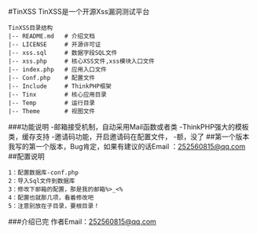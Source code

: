 #TinXSS
TinXSS是一个开源Xss漏洞测试平台
```
TinXSS目录结构
|-- README.md	# 介绍文档
|-- LICENSE     # 开源许可证
|-- xss.sql     # 数据字段SQL文件
|-- xss.php     # 核心XSS文件,xss模块入口文件
|-- index.php   # 应用入口文件
|-- Conf.php    # 配置文件
|-- Include     # ThinkPHP框架
|-- Tinx        # 核心应用目录
|-- Temp        # 运行目录
|-- Theme       # 视图文件
```
###功能说明
-邮箱接受机制，自动采用Mail函数或者类
-ThinkPHP强大的模板类，缓存支持
-邀请码功能，开启邀请码在配置文件，
-额，没了
##第一个版本
我写的第一个版本，Bug肯定，如果有建议的话Email ：252560815@qq.com
##配置说明
```
1：配置数据库-conf.php
2：导入Sql文件到数据库
3：修改下邮箱的配置，那是我的邮箱%>_<%
4：配置也就那几项，看着修改吧
5：注意别放在子目录，要根目录！
```
###介绍已完
作者Email：252560815@qq.com
